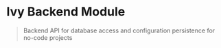 # Ivy Backend Module

> Backend API for database access and configuration persistence for no-code projects
